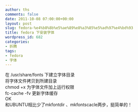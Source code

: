 ```yaml
---
author: ths
comments: false
date: 2011-10-08 07:00:00+00:00
layout: post
slug: fedora-%e4%b8%8b%e5%ae%89%e8%a3%85%e5%ad%97%e4%bd%93
title: fedora 下安装字体
wordpress_id: 682
categories:
- 折腾
tags:
- fedora
- 字体
---
```


在 /usr/share/fonts 下建立字体目录  
将字体文件拷贝到所建目录  
chmod +x 为字体文件加上运行权限  
fc-cache -fv 更新字体缓存  
OK  
和UBUNTU相比少了mkfontdir 、mkfontscacle两步，挺简单的！



